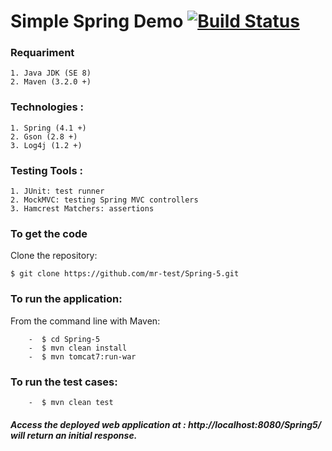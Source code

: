 # Simple Spring Demo [![Build Status](https://travis-ci.org/mr-test/Spring-MVC-4-Demo.svg?branch=master)](https://travis-ci.org/mr-test/Spring-MVC-4-Demo)
 
### Requariment 
    1. Java JDK (SE 8)
    2. Maven (3.2.0 +)
    
### Technologies :
    1. Spring (4.1 +)
    2. Gson (2.8 +)
    3. Log4j (1.2 +)
    
### Testing Tools :
    1. JUnit: test runner
    2. MockMVC: testing Spring MVC controllers
    3. Hamcrest Matchers: assertions
    
     
    
 
### To get the code
   Clone the repository:
   
    $ git clone https://github.com/mr-test/Spring-5.git
    
### To run the application:
   From the command line with Maven:
   
        -  $ cd Spring-5
        -  $ mvn clean install
        -  $ mvn tomcat7:run-war
### To run the test cases:

        -  $ mvn clean test
        

##### Access the deployed web application at : http://localhost:8080/Spring5/ will return an initial response.

